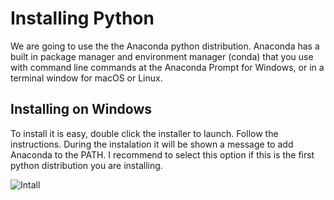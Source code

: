 # Installing Python

We are going to use the the Anaconda python distribution. Anaconda has a built in package manager and environment manager (conda) 
that you use with command line commands at the Anaconda Prompt for Windows, or in a terminal window for macOS or Linux.

## Installing on Windows

To install it is easy, double click the installer to launch. Follow the instructions. During the instalation it will be
shown a message to add Anaconda to the PATH. I recommend to select this option if this is the first python distribution
you are installing.

![Intall](.images/conda.jpg)
 